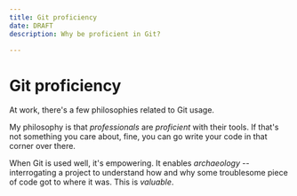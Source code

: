 ```yaml
---
title: Git proficiency
date: DRAFT
description: Why be proficient in Git?

---
```


# Git proficiency

At work, there's a few philosophies related to Git usage.

My philosophy is that _professionals_ are _proficient_ with their tools. If that's not something you
care about, fine, you can go write your code in that corner over there.

When Git is used well, it's empowering. It enables _archaeology_ -- interrogating a project to
understand how and why some troublesome piece of code got to where it was. This is _valuable_.
